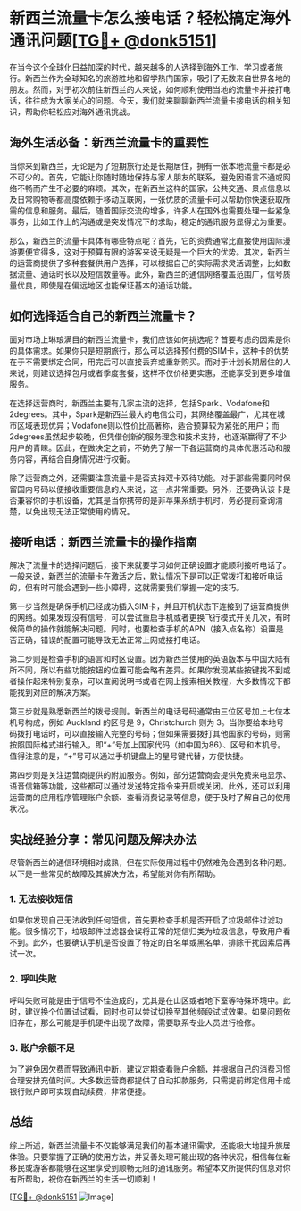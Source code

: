 # 新西兰流量卡怎么接电话？轻松搞定海外通讯问题[[TG💪+ @donk5151](https://t.me/s/donk5151)]

在当今这个全球化日益加深的时代，越来越多的人选择到海外工作、学习或者旅行。新西兰作为全球知名的旅游胜地和留学热门国家，吸引了无数来自世界各地的朋友。然而，对于初次前往新西兰的人来说，如何顺利使用当地的流量卡并接打电话，往往成为大家关心的问题。今天，我们就来聊聊新西兰流量卡接电话的相关知识，帮助你轻松应对海外通讯挑战。

## 海外生活必备：新西兰流量卡的重要性

当你来到新西兰，无论是为了短期旅行还是长期居住，拥有一张本地流量卡都是必不可少的。首先，它能让你随时随地保持与家人朋友的联系，避免因语言不通或网络不畅而产生不必要的麻烦。其次，在新西兰这样的国家，公共交通、景点信息以及日常购物等都高度依赖于移动互联网，一张优质的流量卡可以帮助你快速获取所需的信息和服务。最后，随着国际交流的增多，许多人在国外也需要处理一些紧急事务，比如工作上的沟通或是突发情况下的求助，稳定的通讯服务显得尤为重要。

那么，新西兰的流量卡具体有哪些特点呢？首先，它的资费通常比直接使用国际漫游要便宜得多，这对于预算有限的游客来说无疑是一个巨大的优势。其次，新西兰的运营商提供了多种套餐供用户选择，可以根据自己的实际需求灵活调整，比如数据流量、通话时长以及短信数量等。此外，新西兰的通信网络覆盖范围广，信号质量优良，即使是在偏远地区也能保证基本的通话功能。

## 如何选择适合自己的新西兰流量卡？

面对市场上琳琅满目的新西兰流量卡，我们应该如何挑选呢？首要考虑的因素是你的具体需求。如果你只是短期旅行，那么可以选择预付费的SIM卡，这种卡的优势在于不需要绑定合同，用完后可以直接丢弃或重新购买。而对于计划长期居住的人来说，则建议选择包月或者季度套餐，这样不仅价格更实惠，还能享受到更多增值服务。

在选择运营商时，新西兰主要有几家主流的选择，包括Spark、Vodafone和2degrees。其中，Spark是新西兰最大的电信公司，其网络覆盖最广，尤其在城市区域表现优异；Vodafone则以性价比高著称，适合预算较为紧张的用户；而2degrees虽然起步较晚，但凭借创新的服务理念和技术支持，也逐渐赢得了不少用户的青睐。因此，在做决定之前，不妨先了解一下各运营商的具体优惠活动和服务内容，再结合自身情况进行权衡。

除了运营商之外，还需要注意流量卡是否支持双卡双待功能。对于那些需要同时保留国内号码以便接收重要信息的人来说，这一点非常重要。另外，还要确认该卡是否兼容你的手机设备，尤其是当你携带的是非苹果系统手机时，务必提前查询清楚，以免出现无法正常使用的情况。

## 接听电话：新西兰流量卡的操作指南

解决了流量卡的选择问题后，接下来就要学习如何正确设置才能顺利接听电话了。一般来说，新西兰的流量卡在激活之后，默认情况下是可以正常拨打和接听电话的，但有时可能会遇到一些小障碍，这就需要我们掌握一定的技巧。

第一步当然是确保手机已经成功插入SIM卡，并且开机状态下连接到了运营商提供的网络。如果发现没有信号，可以尝试重启手机或者更换飞行模式开关几次，有时候简单的操作就能解决问题。同时，也要检查手机的APN（接入点名称）设置是否正确，错误的配置可能导致无法正常上网或接打电话。

第二步则是检查手机的语言和时区设置。因为新西兰使用的英语版本与中国大陆有所不同，所以有些功能按钮的位置可能会略有差异。如果你发现某些按键找不到或者操作起来特别复杂，可以查阅说明书或者在网上搜索相关教程，大多数情况下都能找到对应的解决方案。

第三步就是熟悉新西兰的拨号规则。新西兰的电话号码通常由三位区号加上七位本机号构成，例如 Auckland 的区号是 9，Christchurch 则为 3。当你要给本地号码拨打电话时，可以直接输入完整的号码；但如果需要拨打其他国家的号码，则需按照国际格式进行输入，即“+”号加上国家代码（如中国为86）、区号和本机号。值得注意的是，“+”号可以通过手机键盘上的星号键代替，方便快捷。

第四步则是关注运营商提供的附加服务。例如，部分运营商会提供免费来电显示、语音信箱等功能，这些都可以通过发送特定指令来开启或关闭。此外，还可以利用运营商的应用程序管理账户余额、查看消费记录等信息，便于及时了解自己的使用状况。

## 实战经验分享：常见问题及解决办法

尽管新西兰的通信环境相对成熟，但在实际使用过程中仍然难免会遇到各种问题。以下是一些常见的故障及其解决方法，希望能对你有所帮助。

### 1. 无法接收短信

如果你发现自己无法收到任何短信，首先要检查手机是否开启了垃圾邮件过滤功能。很多情况下，垃圾邮件过滤器会误将正常的短信归类为垃圾信息，导致用户看不到。此外，也要确认手机是否设置了特定的白名单或黑名单，排除干扰因素后再试一次。

### 2. 呼叫失败

呼叫失败可能是由于信号不佳造成的，尤其是在山区或者地下室等特殊环境中。此时，建议换个位置试试看，同时也可以尝试切换至其他频段试试效果。如果问题依旧存在，那么可能是手机硬件出现了故障，需要联系专业人员进行检修。

### 3. 账户余额不足

为了避免因欠费而导致通讯中断，建议定期查看账户余额，并根据自己的消费习惯合理安排充值时间。大多数运营商都提供了自动扣款服务，只需提前绑定信用卡或银行账户即可实现自动续费，非常便捷。

## 总结

综上所述，新西兰流量卡不仅能够满足我们的基本通讯需求，还能极大地提升旅居体验。只要掌握了正确的使用方法，并妥善处理可能出现的各种状况，相信每位新移民或游客都能够在这里享受到顺畅无阻的通讯服务。希望本文所提供的信息对你有所帮助，祝你在新西兰的生活一切顺利！

[[TG💪+ @donk5151](https://t.me/s/donk5151) ![Image](https://i.postimg.cc/rwNCRYN7/Snipaste-2025-04-30-17-27-05.png)]